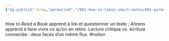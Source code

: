 ```yaml
---
{"dg-publish":true,"permalink":"/001-how-to-takes-smart-notes/001-permanentes/ahrens-et-adler-van-doren/","noteIcon":""}
---
```



_How to Read a Book_ apprend à lire et questionner un texte ; Ahrens apprend à faire vivre ce qu’on en retire. Lecture critique vs. écriture connectée : deux faces d’un même flux. #notion